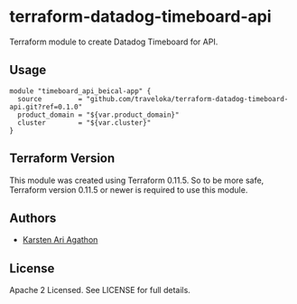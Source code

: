 terraform-datadog-timeboard-api
=================

Terraform module to create Datadog Timeboard for API.



Usage
-----

```hcl
module "timeboard_api_beical-app" {
  source         = "github.com/traveloka/terraform-datadog-timeboard-api.git?ref=0.1.0"
  product_domain = "${var.product_domain}"
  cluster        = "${var.cluster}"
}
```

Terraform Version
-----------------

This module was created using Terraform 0.11.5. 
So to be more safe, Terraform version 0.11.5 or newer is required to use this module.

Authors
-------

* [Karsten Ari Agathon](https://github.com/karstenaa)

License
-------

Apache 2 Licensed. See LICENSE for full details.
